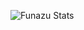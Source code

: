 ![Funazu Stats](https://github-readme-stats.vercel.app/api?username=anuraghazra&show_icons=true&theme=dark)

<!---
Funazu/Funazu is a ✨ special ✨ repository because its `README.md` (this file) appears on your GitHub profile.
You can click the Preview link to take a look at your changes.
--->
